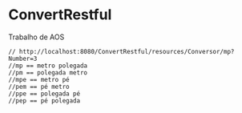 # ConvertRestful
Trabalho de AOS

	// http://localhost:8080/ConvertRestful/resources/Conversor/mp?Number=3
	//mp == metro polegada
	//pm == polegada metro
	//mpe == metro pé
	//pem == pé metro
	//ppe == polegada pé
	//pep == pé polegada
  
  
